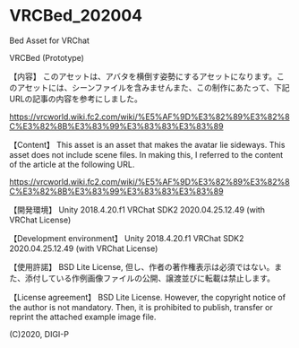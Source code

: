 # VRCBed_202004
Bed Asset for VRChat


VRCBed (Prototype)

【内容】
このアセットは、アバタを横倒す姿勢にするアセットになります。このアセットには、シーンファイルを含みませんまた、この制作にあたって、下記URLの記事の内容を参考にしました。

https://vrcworld.wiki.fc2.com/wiki/%E5%AF%9D%E3%82%89%E3%82%8C%E3%82%8B%E3%83%99%E3%83%83%E3%83%89


【Content】
This asset is an asset that makes the avatar lie sideways. This asset does not include scene files. In making this, I referred to the content of the article at the following URL.

https://vrcworld.wiki.fc2.com/wiki/%E5%AF%9D%E3%82%89%E3%82%8C%E3%82%8B%E3%83%99%E3%83%83%E3%83%89


【開発環境】
Unity 2018.4.20.f1
VRChat SDK2 2020.04.25.12.49 (with VRChat License)


【Development environment】
Unity 2018.4.20.f1
VRChat SDK2 2020.04.25.12.49 (with VRChat License)

【使用許諾】
BSD Lite License,
但し、作者の著作権表示は必須ではない。また、添付している作例画像ファイルの公開、譲渡並びに転載は禁止します。


【License agreement】
BSD Lite License.
However, the copyright notice of the author is not mandatory. Then, it is prohibited to publish, transfer or reprint the attached example image file.


(C)2020, DIGI-P





